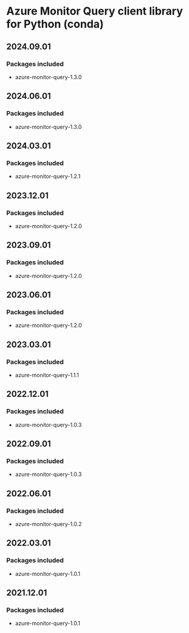 # Azure Monitor Query client library for Python (conda)

## 2024.09.01

### Packages included

- azure-monitor-query-1.3.0

## 2024.06.01

### Packages included

- azure-monitor-query-1.3.0

## 2024.03.01

### Packages included

- azure-monitor-query-1.2.1

## 2023.12.01

### Packages included

- azure-monitor-query-1.2.0

## 2023.09.01

### Packages included

- azure-monitor-query-1.2.0

## 2023.06.01

### Packages included

- azure-monitor-query-1.2.0

## 2023.03.01

### Packages included

- azure-monitor-query-1.1.1

## 2022.12.01

### Packages included

- azure-monitor-query-1.0.3

## 2022.09.01

### Packages included

- azure-monitor-query-1.0.3

## 2022.06.01

### Packages included

- azure-monitor-query-1.0.2

## 2022.03.01

### Packages included

- azure-monitor-query-1.0.1

## 2021.12.01

### Packages included

- azure-monitor-query-1.0.1
